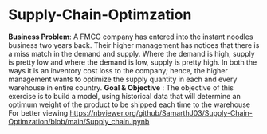 # Supply-Chain-Optimzation
**Business Problem**: 
A FMCG company has entered into the instant noodles business two years back. Their higher 
management has notices that there is a miss match in the demand and supply. Where the demand is high, supply is pretty low and where the demand is low, supply is pretty high. In both the ways it is an inventory cost loss to the company; hence, the higher management wants to optimize the supply quantity in each and every warehouse in entire country. 
**Goal & Objective** : The objective of this exercise is to build a model, using historical data that will 
determine an optimum weight of the product to be shipped each time to the warehouse
For better viewing
https://nbviewer.org/github/SamarthJ03/Supply-Chain-Optimzation/blob/main/Supply_chain.ipynb
